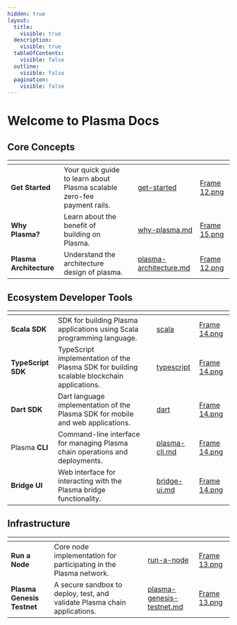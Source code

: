 ```yaml
---
hidden: true
layout:
  title:
    visible: true
  description:
    visible: true
  tableOfContents:
    visible: false
  outline:
    visible: false
  pagination:
    visible: false
---
```


# Welcome to Plasma Docs

## Core Concepts

<table data-view="cards"><thead><tr><th></th><th></th><th></th><th data-hidden data-card-target data-type="content-ref"></th><th data-hidden data-card-cover data-type="files"></th></tr></thead><tbody><tr><td><strong>Get Started</strong></td><td>Your quick guide to learn about Plasma scalable zero-fee payment rails.</td><td></td><td><a href="get-started/">get-started</a></td><td><a href=".gitbook/assets/Frame 12.png">Frame 12.png</a></td></tr><tr><td><strong>Why Plasma?</strong></td><td>Learn about the benefit of building on Plasma.</td><td></td><td><a href="core-concept/why-plasma.md">why-plasma.md</a></td><td><a href=".gitbook/assets/Frame 15.png">Frame 15.png</a></td></tr><tr><td><strong>Plasma Architecture</strong></td><td>Understand the architecture design of plasma.</td><td></td><td><a href="core-concept/plasma-architecture.md">plasma-architecture.md</a></td><td><a href=".gitbook/assets/Frame 12.png">Frame 12.png</a></td></tr></tbody></table>

## Ecosystem Developer Tools

<table data-view="cards"><thead><tr><th></th><th></th><th></th><th data-hidden data-card-target data-type="content-ref"></th><th data-hidden data-card-cover data-type="files"></th></tr></thead><tbody><tr><td><strong>Scala SDK</strong></td><td>SDK for building Plasma applications using Scala programming language. </td><td></td><td><a href="developer-tools/sdks/scala/">scala</a></td><td><a href=".gitbook/assets/Frame 14.png">Frame 14.png</a></td></tr><tr><td> <strong>TypeScript SDK</strong></td><td>TypeScript implementation of the Plasma SDK for building scalable blockchain applications.</td><td></td><td><a href="developer-tools/sdks/typescript/">typescript</a></td><td><a href=".gitbook/assets/Frame 14.png">Frame 14.png</a></td></tr><tr><td><strong>Dart SDK</strong></td><td>Dart language implementation of the Plasma SDK for mobile and web applications. </td><td></td><td><a href="developer-tools/sdks/dart/">dart</a></td><td><a href=".gitbook/assets/Frame 14.png">Frame 14.png</a></td></tr><tr><td>Plasma <strong>CLI</strong></td><td>Command-line interface for managing Plasma chain operations and deployments. </td><td></td><td><a href="developer-tools/plasma-cli.md">plasma-cli.md</a></td><td><a href=".gitbook/assets/Frame 14.png">Frame 14.png</a></td></tr><tr><td><strong>Bridge UI</strong></td><td>Web interface for interacting with the Plasma bridge functionality. </td><td></td><td><a href="developer-tools/bridge-ui.md">bridge-ui.md</a></td><td><a href=".gitbook/assets/Frame 14.png">Frame 14.png</a></td></tr></tbody></table>

## Infrastructure

<table data-view="cards"><thead><tr><th></th><th></th><th></th><th data-hidden data-card-target data-type="content-ref"></th><th data-hidden data-card-cover data-type="files"></th></tr></thead><tbody><tr><td><strong>Run a Node</strong></td><td>Core node implementation for participating in the Plasma network. </td><td></td><td><a href="infrastructure/run-a-node/">run-a-node</a></td><td><a href=".gitbook/assets/Frame 13.png">Frame 13.png</a></td></tr><tr><td><strong>Plasma Genesis Testnet</strong></td><td>A secure sandbox to deploy, test, and validate Plasma chain applications.</td><td></td><td><a href="infrastructure/plasma-genesis-testnet.md">plasma-genesis-testnet.md</a></td><td><a href=".gitbook/assets/Frame 13.png">Frame 13.png</a></td></tr></tbody></table>


